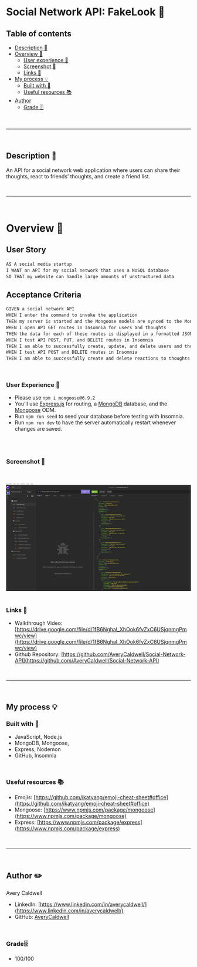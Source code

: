 # __Social Network API: FakeLook 👥__

## __Table of contents__

- [Description 📝](#description-📝)
- [Overview 📁](#overview-📁)
  - [User experience 👤](#user-experience-👤)
  - [Screenshot 📸](#screenshot-📸)
  - [Links 🔗](#links-🔗)
- [My process 💡](#my-process-💡)
  - [Built with 🔨](#built-with-🔨)
  - [Useful resources 📚](#useful-resources-📚)
- [Author](#author-✏️)
    - [Grade 🗄️](#grade-)

<br>
<hr>
<br>

## __Description 📝__

An API for a social network web application where users can share their thoughts, react to friends’ thoughts, and create a friend list.

<br>
<hr>
<br> 

# __Overview 📁__

## User Story

```md
AS A social media startup
I WANT an API for my social network that uses a NoSQL database
SO THAT my website can handle large amounts of unstructured data
```

## Acceptance Criteria

```md
GIVEN a social network API
WHEN I enter the command to invoke the application
THEN my server is started and the Mongoose models are synced to the MongoDB database
WHEN I open API GET routes in Insomnia for users and thoughts
THEN the data for each of these routes is displayed in a formatted JSON
WHEN I test API POST, PUT, and DELETE routes in Insomnia
THEN I am able to successfully create, update, and delete users and thoughts in my database
WHEN I test API POST and DELETE routes in Insomnia
THEN I am able to successfully create and delete reactions to thoughts and add and remove friends to a user’s friend list
```

<br> 


### __User Experience 👤__

- Please use `npm i mongoose@6.9.2`
- You’ll use [Express.js](https://www.npmjs.com/package/express) for routing, a [MongoDB](https://coding-boot-camp.github.io/full-stack/mongodb/how-to-install-mongodb) database, and the [Mongoose](https://www.npmjs.com/package/mongoose) ODM.
- Run `npm run seed` to seed your database before testing with Insomnia.
- Run `npm run dev` to have the server automatically restart whenever changes are saved.

<br>

<br>

### __Screenshot 📸__

​<br>

![](./assets/screenshot.png)
​
​<br>

### __Links 🔗__
- Walkthrough Video: [https://drive.google.com/file/d/1fB6Nghal_XhOok6fvZxC6USjqnmgPmwc/view](https://drive.google.com/file/d/1fB6Nghal_XhOok6fvZxC6USjqnmgPmwc/view)
- Github Repository: [https://github.com/AveryCaldwell/Social-Network-API](https://github.com/AveryCaldwell/Social-Network-API) 

<br>
<hr>
<br>

##  __My process 💡__

###  Built with 🔨
- JavaScript, Node.js
- MongoDB, Mongoose, 
- Express, Nodemon
- GitHub, Insomnia

<br>

###  __Useful resources 📚__

- Emojis: [https://github.com/ikatyang/emoji-cheat-sheet#office](https://github.com/ikatyang/emoji-cheat-sheet#office)
- Mongoose: [https://www.npmjs.com/package/mongoose](https://www.npmjs.com/package/mongoose)
- Express: [https://www.npmjs.com/package/express](https://www.npmjs.com/package/express)

<br>
<hr>
<br>


## __Author ✏️__
  Avery Caldwell
  - LinkedIn: [https://www.linkedin.com/in/averycaldwell/](https://www.linkedin.com/in/averycaldwell/)
  - GitHub: [AveryCaldwell](https://github.com/AveryCaldwell)


<br>


### __Grade🗄️__ 

- 100/100
